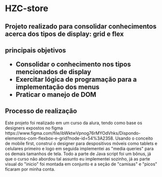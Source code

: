 <h1>HZC-store</h1>

<h2> Projeto realizado para consolidar conhecimentos acerca dos tipos de display: grid e flex <h2>
 
 
 <h2> principais objetivos</2> 

<ul>
   <li> Consolidar o conhecimento nos tipos mencionados de display</li>
   <li> Exercitar lógica de programação para a implementação dos menus</li>
   <li> Praticar o manejo de DOM</li>
</ul>
 
 <h2> Processo de realização</h2>
 <p> Este projeto foi realizado em um curso da alura, tendo como base os designers expostos no figma https://www.figma.com/file/ibWktwVpnog76rMYOdVhks/Dispondo-elementos-com-flexbox-e-grid?node-id=54%3A2358. Usando o conceito de mobile first, construí o designer para despositivos móveis como tablets e celulares primeiro e logo em seguida implementei as "media queries" para os demais tamanhos de tela. Todo a parte de Java script foi um bônus, já que o curso não abordou tal assunto eu implementei sozinho, já as parte visual do "inicio" foi montada em conjunto e a seção de "camisas" e "picos" ficaram por minha conta.
 </p>
